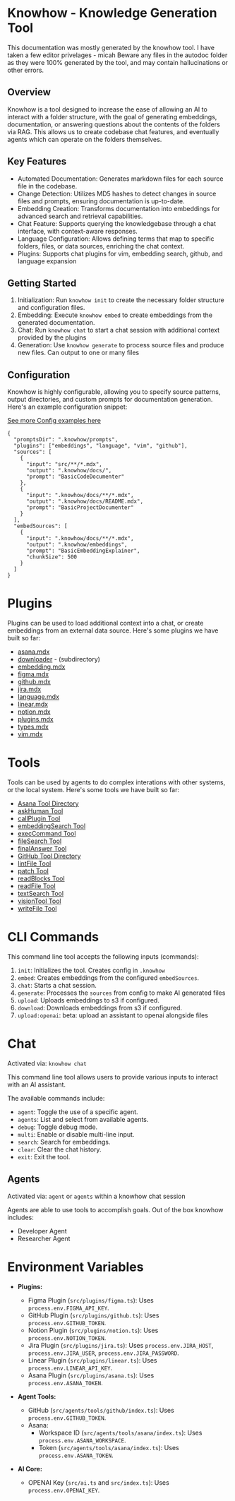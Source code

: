 # Knowhow - Knowledge Generation Tool
This documentation was mostly generated by the knowhow tool. I have taken a few editor privelages - micah
Beware any files in the autodoc folder as they were 100% generated by the tool, and may contain hallucinations or other errors.

## Overview

Knowhow is a tool designed to increase the ease of allowing an AI to interact with a folder structure, with the goal of generating embeddings, documentation, or answering questions about the contents of the folders via RAG. This allows us to create codebase chat features, and eventually agents which can operate on the folders themselves.

## Key Features

* Automated Documentation: Generates markdown files for each source file in the codebase.
* Change Detection: Utilizes MD5 hashes to detect changes in source files and prompts, ensuring documentation is up-to-date.
* Embedding Creation: Transforms documentation into embeddings for advanced search and retrieval capabilities.
* Chat Feature: Supports querying the knowledgebase through a chat interface, with context-aware responses.
* Language Configuration: Allows defining terms that map to specific folders, files, or data sources, enriching the chat context.
* Plugins: Supports chat plugins for vim, embedding search, github, and language expansion

## Getting Started

1. Initialization: Run `knowhow init` to create the necessary folder structure and configuration files.
2. Embedding: Execute `knowhow embed` to create embeddings from the generated documentation.
3. Chat: Run `knowhow chat` to start a chat session with additional context provided by the plugins
4. Generation: Use `knowhow generate` to process source files and produce new files. Can output to one or many files

## Configuration

Knowhow is highly configurable, allowing you to specify source patterns, output directories, and custom prompts for documentation generation. Here's an example configuration snippet:

[See more Config examples here](./CONFIG.md)

    {
      "promptsDir": ".knowhow/prompts",
      "plugins": ["embeddings", "language", "vim", "github"],
      "sources": [
        {
          "input": "src/**/*.mdx",
          "output": ".knowhow/docs/",
          "prompt": "BasicCodeDocumenter"
        },
        {
          "input": ".knowhow/docs/**/*.mdx",
          "output": ".knowhow/docs/README.mdx",
          "prompt": "BasicProjectDocumenter"
        }
      ],
      "embedSources": [
        {
          "input": ".knowhow/docs/**/*.mdx",
          "output": ".knowhow/embeddings",
          "prompt": "BasicEmbeddingExplainer",
          "chunkSize": 500
        }
      ]
    }


# Plugins
Plugins can be used to load additional context into a chat, or create embeddings from an external data source. Here's some plugins we have built so far:
- [asana.mdx](./autodoc/plugins/asana.mdx)
- [downloader](./autodoc/plugins/downloader) - (subdirectory)
- [embedding.mdx](./autodoc/plugins/embedding.mdx)
- [figma.mdx](./autodoc/plugins/figma.mdx)
- [github.mdx](./autodoc/plugins/github.mdx)
- [jira.mdx](./autodoc/plugins/jira.mdx)
- [language.mdx](./autodoc/plugins/language.mdx)
- [linear.mdx](./autodoc/plugins/linear.mdx)
- [notion.mdx](./autodoc/plugins/notion.mdx)
- [plugins.mdx](./autodoc/plugins/plugins.mdx)
- [types.mdx](./autodoc/plugins/types.mdx)
- [vim.mdx](./autodoc/plugins/vim.mdx)

# Tools
Tools can be used by agents to do complex interations with other systems, or the local system. Here's some tools we have built so far:
- [Asana Tool Directory](./autodoc/tools/asana)
- [askHuman Tool](./autodoc/tools/askHuman.mdx)
- [callPlugin Tool](./autodoc/tools/callPlugin.mdx)
- [embeddingSearch Tool](./autodoc/tools/embeddingSearch.mdx)
- [execCommand Tool](./autodoc/tools/execCommand.mdx)
- [fileSearch Tool](./autodoc/tools/fileSearch.mdx)
- [finalAnswer Tool](./autodoc/tools/finalAnswer.mdx)
- [GitHub Tool Directory](./autodoc/tools/github)
- [lintFile Tool](./autodoc/tools/lintFile.mdx)
- [patch Tool](./autodoc/tools/patch.mdx)
- [readBlocks Tool](./autodoc/tools/readBlocks.mdx)
- [readFile Tool](./autodoc/tools/readFile.mdx)
- [textSearch Tool](./autodoc/tools/textSearch.mdx)
- [visionTool Tool](./autodoc/tools/visionTool.mdx)
- [writeFile Tool](./autodoc/tools/writeFile.mdx)



# CLI Commands
This command line tool accepts the following inputs (commands):

1. `init`: Initializes the tool. Creates config in `.knowhow`
3. `embed`: Creates embeddings from the configured `embedSources`.
7. `chat`: Starts a chat session.
2. `generate`: Processes the `sources` from config to make AI generated files
4. `upload`: Uploads embeddings to s3 if configured.
5. `download`: Downloads embeddings from s3 if configured.
6. `upload:openai`: beta: upload an assistant to openai alongside files

# Chat
Activated via: `knowhow chat`

This command line tool allows users to provide various inputs to interact with an AI assistant.

The available commands include:
   - `agent`: Toggle the use of a specific agent.
   - `agents`: List and select from available agents.
   - `debug`: Toggle debug mode.
   - `multi`: Enable or disable multi-line input.
   - `search`: Search for embeddings.
   - `clear`: Clear the chat history.
   - `exit`: Exit the tool.

## Agents
Activated via: `agent` or `agents` within a knowhow chat session

Agents are able to use tools to accomplish goals. Out of the box knowhow includes:
- Developer Agent
- Researcher Agent

# Environment Variables
- **Plugins:**
  - Figma Plugin (`src/plugins/figma.ts`): Uses `process.env.FIGMA_API_KEY`.
  - GitHub Plugin (`src/plugins/github.ts`): Uses `process.env.GITHUB_TOKEN`.
  - Notion Plugin (`src/plugins/notion.ts`): Uses `process.env.NOTION_TOKEN`.
  - Jira Plugin (`src/plugins/jira.ts`): Uses `process.env.JIRA_HOST`, `process.env.JIRA_USER`, `process.env.JIRA_PASSWORD`.
  - Linear Plugin (`src/plugins/linear.ts`): Uses `process.env.LINEAR_API_KEY`.
  - Asana Plugin (`src/plugins/asana.ts`): Uses `process.env.ASANA_TOKEN`.

- **Agent Tools:**
  - GitHub (`src/agents/tools/github/index.ts`): Uses `process.env.GITHUB_TOKEN`.
  - Asana:
    - Workspace ID (`src/agents/tools/asana/index.ts`): Uses `process.env.ASANA_WORKSPACE`.
    - Token (`src/agents/tools/asana/index.ts`): Uses `process.env.ASANA_TOKEN`.

- **AI Core:**
  - OPENAI Key (`src/ai.ts` and `src/index.ts`): Uses `process.env.OPENAI_KEY`.

